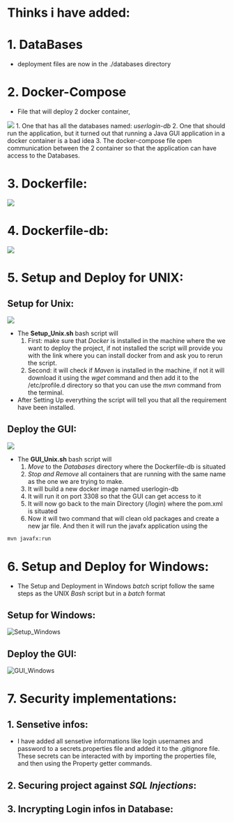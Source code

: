 
# Thinks i have added:

# 1. **DataBases** 

- deployment files are now in the ./databases directory
# 2. **Docker-Compose** 

- File that will deploy 2 docker container,

![](/Documentation/Screenshots/Docker-compose.png)
	1. One that has all the databases named: *userlogin-db* 
	2. One that should run the application, but it turned out that running a Java GUI application in a docker container is a bad idea
	3. The docker-compose file open communication between the 2 container so that the application can have access to the Databases.
# 3. **Dockerfile**:
![](/Documentation/Screenshots/Dockerfile.png)

# 4. **Dockerfile-db**:
![](/Documentation/Screenshots/Dockerfile-db.png)

# 5. **Setup and Deploy for UNIX:**

## Setup for Unix:
![](/Documentation/Screenshots/Setup_Unix.png)
- The **Setup_Unix.sh** bash script will
	1. First: make sure that *Docker* is installed in the machine where the we want to deploy the project, if not installed the script will provide you with the link where you can install docker from and ask you to rerun the script.
	2. Second: it will check if *Maven* is installed in the machine, if not it will download it using the *wget* command and then add it to the /etc/profile.d directory so that you can use the *mvn* command from the terminal.
- After Setting Up everything the script will tell you that all the requirement have been installed.
## Deploy the GUI:
![](/Documentation/Screenshots/GUI_Unix.png)
- The **GUI_Unix.sh** bash script will 
	1. *Move* to the *Databases* directory where the Dockerfile-db is situated
	2. *Stop and Remove* all containers that are running with the same name as the one we are trying to make.
	3. It will build a new docker image named userlogin-db
	4. It will run it on port 3308 so that the GUI can get access to it
	5. It will now go back to the main Directory (/login) where the pom.xml is situated
	6. Now it will two command that will clean old packages and create a new jar file. And then it will run the javafx application using the
```bash
mvn javafx:run
```


# 6. **Setup and Deploy for Windows:**

- The Setup and Deployment in Windows *batch* script follow the same steps as the UNIX *Bash* script but in a *batch* format
## Setup for Windows:
![Setup_Windows](/Documentation/Screenshots/Setup_Windows.png)
## Deploy the GUI:
![GUI_Windows](/Documentation/Screenshots/GUI_Windows.png)


# 7. **Security implementations:**

## 1. Sensetive infos:

- I have added all sensetive informations like login usernames and password to a secrets.properties file and added it to the .gitignore file.
	These secrets can be interacted with by importing the properties file, and then using the Property getter commands.


## 2. Securing project against *SQL Injections*:


## 3. Incrypting Login infos in Database:

